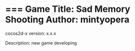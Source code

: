 ===
Game Title: Sad Memory Shooting
Author: mintyopera
===
cocos2d-x version: x.x.x

Description: new game developing
